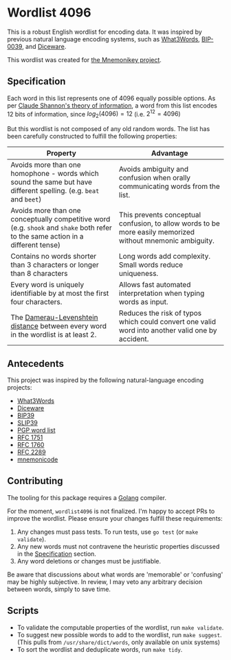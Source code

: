 # Wordlist 4096

This is a robust English wordlist for encoding data. It was inspired by previous natural language encoding systems, such as [What3Words](https://what3words.com/), [BIP-0039](https://github.com/bitcoin/bips/blob/master/bip-0039.mediawiki), and [Diceware](https://diceware.dmuth.org/).

This wordlist was created for [the Mnemonikey project](https://github.com/kklash/mnemonikey).

## Specification

Each word in this list represents one of 4096 equally possible options. As per [Claude Shannon's theory of information](https://en.wikipedia.org/wiki/Information_theory), a word from this list encodes 12 bits of information, since $log_2(4096) = 12$ (i.e. $2^{12} = 4096$)

But this wordlist is not composed of any old random words. The list has been carefully constructed to fulfill the following properties:

|Property|Advantage|
|--------|---------|
|Avoids more than one homophone - words which sound the same but have different spelling. (e.g. `beat` and `beet`)|Avoids ambiguity and confusion when orally communicating words from the list.|
|Avoids more than one conceptually competitive word (e.g. `shook` and `shake` both refer to the same action in a different tense)|This prevents conceptual confusion, to allow words to be more easily memorized without mnemonic ambiguity.|
|Contains no words shorter than 3 characters or longer than 8 characters|Long words add complexity. Small words reduce uniqueness.|
|Every word is uniquely identifiable by at most the first four characters.|Allows fast automated interpretation when typing words as input.|
|The [Damerau-Levenshtein distance](https://en.wikipedia.org/wiki/Damerau%E2%80%93Levenshtein_distance) between every word in the wordlist is at least 2.|Reduces the risk of typos which could convert one valid word into another valid one by accident.|

## Antecedents

This project was inspired by the following natural-language encoding projects:

- [What3Words](https://what3words.com/)
- [Diceware](https://diceware.dmuth.org/)
- [BIP39](https://github.com/bitcoin/bips/blob/master/bip-0039.mediawiki)
- [SLIP39](https://github.com/satoshilabs/slips/blob/master/slip-0039.md)
- [PGP word list](https://en.wikipedia.org/wiki/PGP_word_list)
- [RFC 1751](https://www.rfc-editor.org/rfc/rfc1751)
- [RFC 1760](https://www.rfc-editor.org/rfc/rfc1760)
- [RFC 2289](https://www.rfc-editor.org/rfc/rfc2289)
- [mnemonicode](https://github.com/singpolyma/mnemonicode)

## Contributing

The tooling for this package requires a [Golang](https://go.dev) compiler.

For the moment, `wordlist4096` is not finalized. I'm happy to accept PRs to improve the wordlist. Please ensure your changes fulfill these requirements:

1. Any changes must pass tests. To run tests, use `go test` (or `make validate`).
2. Any new words must not contravene the heuristic properties discussed in the [Specification](#Specification) section.
3. Any word deletions or changes must be justifiable.

Be aware that discussions about what words are 'memorable' or 'confusing' may be highly subjective. In review, I may veto any arbitrary decision between words, simply to save time.

## Scripts

- To validate the computable properties of the wordlist, run `make validate`.
- To suggest new possible words to add to the wordlist, run `make suggest`. (This pulls from `/usr/share/dict/words`, only available on unix systems)
- To sort the wordlist and deduplicate words, run `make tidy`.
